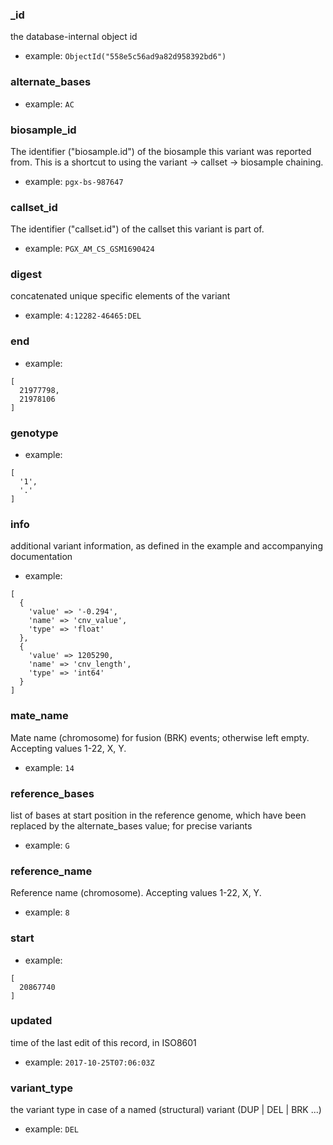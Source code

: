 
### _id

the database-internal object id

* example: `ObjectId("558e5c56ad9a82d958392bd6")
`

### alternate_bases



* example: `AC
`

### biosample_id

The identifier ("biosample.id") of the biosample this variant was reported from. This is a shortcut to using the variant -> callset -> biosample chaining.

* example: `pgx-bs-987647
`

### callset_id

The identifier ("callset.id") of the callset this variant is part of.

* example: `PGX_AM_CS_GSM1690424
`

### digest

concatenated unique specific elements of the variant

* example: `4:12282-46465:DEL
`

### end



* example: 
```
[
  21977798,
  21978106
]

```

### genotype



* example: 
```
[
  '1',
  '.'
]

```

### info

additional variant information, as defined in the example and accompanying documentation

* example: 
```
[
  {
    'value' => '-0.294',
    'name' => 'cnv_value',
    'type' => 'float'
  },
  {
    'value' => 1205290,
    'name' => 'cnv_length',
    'type' => 'int64'
  }
]

```

### mate_name

Mate name (chromosome) for fusion (BRK) events; otherwise left empty. Accepting values 1-22, X, Y.

* example: `14
`

### reference_bases

list of bases at start position in the reference genome, which have been replaced by the alternate_bases value; for precise variants

* example: `G
`

### reference_name

Reference name (chromosome). Accepting values 1-22, X, Y.

* example: `8
`

### start



* example: 
```
[
  20867740
]

```

### updated

time of the last edit of this record, in ISO8601

* example: `2017-10-25T07:06:03Z
`

### variant_type

the variant type in case of a named (structural) variant (DUP | DEL | BRK ...)

* example: `DEL
`

